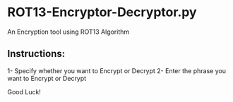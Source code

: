 # ROT13-Encryptor-Decryptor.py
An Encryption tool using ROT13 Algorithm

## Instructions:
1- Specify whether you want to Encrypt or Decrypt 2- Enter the phrase you want to Encrypt or Decrypt

Good Luck!
